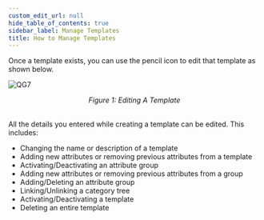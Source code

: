 ```yaml
---
custom_edit_url: null
hide_table_of_contents: true
sidebar_label: Manage Templates
title: How to Manage Templates
---
```


Once a template exists, you can use the pencil icon to edit that template as shown below.

![QG7](https://cdn.pixelbin.io/v2/doc/original/vms/template/template-edit.png)
<center><em>Figure 1: Editing A Template</em></center><br />

All the details you entered while creating a template can be edited. This includes:

* Changing the name or description of a template
* Adding new attributes or removing previous attributes from a template
* Activating/Deactivating an attribute group
* Adding new attributes or removing previous attributes from a group
* Adding/Deleting an attribute group
* Linking/Unlinking a category tree
* Activating/Deactivating a template
* Deleting an entire template
